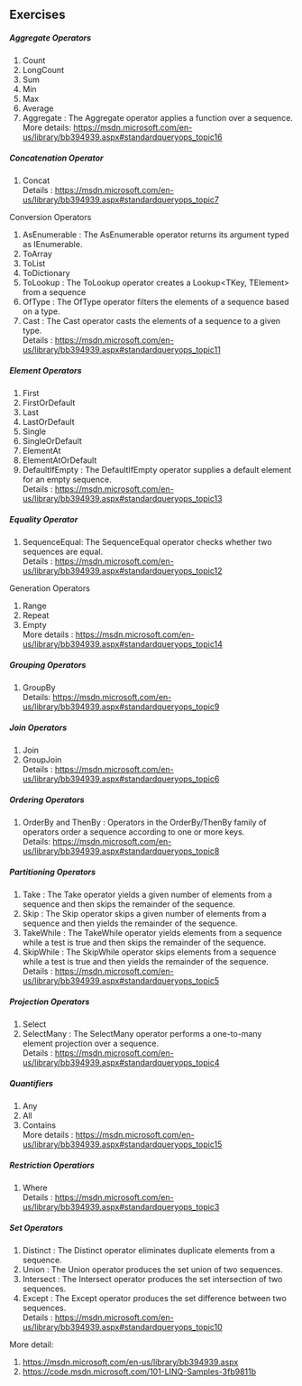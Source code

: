 ## Exercises

##### Aggregate Operators
1. Count
2. LongCount
3. Sum
4. Min
5. Max
6. Average
7. Aggregate : The Aggregate operator applies a function over a sequence.   
More details: https://msdn.microsoft.com/en-us/library/bb394939.aspx#standardqueryops_topic16

##### Concatenation Operator 
1. Concat  
Details : https://msdn.microsoft.com/en-us/library/bb394939.aspx#standardqueryops_topic7

Conversion Operators
1. AsEnumerable : The AsEnumerable operator returns its argument typed as IEnumerable<TSource>.
2. ToArray
3. ToList
4. ToDictionary
5. ToLookup : The ToLookup operator creates a Lookup<TKey, TElement> from a sequence
6. OfType : The OfType operator filters the elements of a sequence based on a type.
7. Cast : The Cast operator casts the elements of a sequence to a given type.  
Details : https://msdn.microsoft.com/en-us/library/bb394939.aspx#standardqueryops_topic11

##### Element Operators
1. First
2. FirstOrDefault
3. Last
4. LastOrDefault
5. Single
6. SingleOrDefault
7. ElementAt
8. ElementAtOrDefault
9. DefaultIfEmpty : The DefaultIfEmpty operator supplies a default element for an empty sequence.  
Details : https://msdn.microsoft.com/en-us/library/bb394939.aspx#standardqueryops_topic13

##### Equality Operator
1. SequenceEqual: The SequenceEqual operator checks whether two sequences are equal.  
Details : https://msdn.microsoft.com/en-us/library/bb394939.aspx#standardqueryops_topic12

Generation Operators
1. Range
2. Repeat
3. Empty  
More details : https://msdn.microsoft.com/en-us/library/bb394939.aspx#standardqueryops_topic14

##### Grouping Operators
1. GroupBy  
Details: https://msdn.microsoft.com/en-us/library/bb394939.aspx#standardqueryops_topic9

##### Join Operators
1. Join
2. GroupJoin  
Details : https://msdn.microsoft.com/en-us/library/bb394939.aspx#standardqueryops_topic6

##### Ordering Operators
1. OrderBy and ThenBy : Operators in the OrderBy/ThenBy family of operators order a sequence according to one or more keys.  
Details: https://msdn.microsoft.com/en-us/library/bb394939.aspx#standardqueryops_topic8

##### Partitioning Operators
1. Take : The Take operator yields a given number of elements from a sequence and then skips the remainder of the sequence.
2. Skip : The Skip operator skips a given number of elements from a sequence and then yields the remainder of the sequence.
3. TakeWhile : The TakeWhile operator yields elements from a sequence while a test is true and then skips the remainder of the sequence.
4. SkipWhile : The SkipWhile operator skips elements from a sequence while a test is true and then yields the remainder of the sequence.  
Details : https://msdn.microsoft.com/en-us/library/bb394939.aspx#standardqueryops_topic5

##### Projection Operators
1. Select
2. SelectMany : The SelectMany operator performs a one-to-many element projection over a sequence.  
Details : https://msdn.microsoft.com/en-us/library/bb394939.aspx#standardqueryops_topic4

##### Quantifiers
1. Any
2. All
3. Contains  
More details : https://msdn.microsoft.com/en-us/library/bb394939.aspx#standardqueryops_topic15

##### Restriction Operatiors
1. Where  
Details : https://msdn.microsoft.com/en-us/library/bb394939.aspx#standardqueryops_topic3

##### Set Operators
1. Distinct : The Distinct operator eliminates duplicate elements from a sequence.
2. Union : The Union operator produces the set union of two sequences.
3. Intersect : The Intersect operator produces the set intersection of two sequences.
4. Except : The Except operator produces the set difference between two sequences.  
Details : https://msdn.microsoft.com/en-us/library/bb394939.aspx#standardqueryops_topic10

More detail:
1.  https://msdn.microsoft.com/en-us/library/bb394939.aspx
2.  https://code.msdn.microsoft.com/101-LINQ-Samples-3fb9811b
